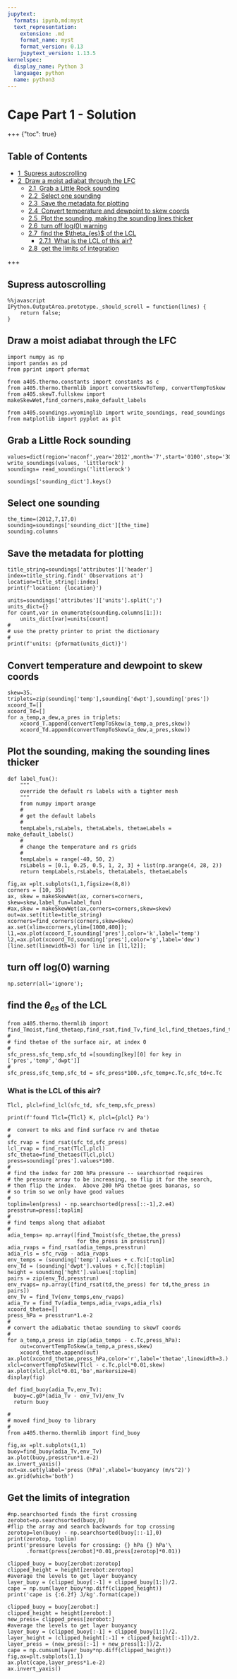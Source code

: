 ```yaml
---
jupytext:
  formats: ipynb,md:myst
  text_representation:
    extension: .md
    format_name: myst
    format_version: 0.13
    jupytext_version: 1.13.5
kernelspec:
  display_name: Python 3
  language: python
  name: python3
---
```


# Cape Part 1 - Solution

+++ {"toc": true}

## Table of Contents

<div class="toc" style="margin-top: 1em;"><ul class="toc-item"><li><span><a href="#Supress-autoscrolling" data-toc-modified-id="Supress-autoscrolling-1"><span class="toc-item-num">1&nbsp;&nbsp;</span>Supress autoscrolling</a></span></li><li><span><a href="#Draw-a-moist-adiabat-through-the-LFC" data-toc-modified-id="Draw-a-moist-adiabat-through-the-LFC-2"><span class="toc-item-num">2&nbsp;&nbsp;</span>Draw a moist adiabat through the LFC</a></span><ul class="toc-item"><li><span><a href="#Grab-a-Little-Rock-sounding" data-toc-modified-id="Grab-a-Little-Rock-sounding-2.1"><span class="toc-item-num">2.1&nbsp;&nbsp;</span>Grab a Little Rock sounding</a></span></li><li><span><a href="#Select-one-sounding" data-toc-modified-id="Select-one-sounding-2.2"><span class="toc-item-num">2.2&nbsp;&nbsp;</span>Select one sounding</a></span></li><li><span><a href="#Save-the-metadata-for-plotting" data-toc-modified-id="Save-the-metadata-for-plotting-2.3"><span class="toc-item-num">2.3&nbsp;&nbsp;</span>Save the metadata for plotting</a></span></li><li><span><a href="#Convert-temperature-and-dewpoint-to-skew-coords" data-toc-modified-id="Convert-temperature-and-dewpoint-to-skew-coords-2.4"><span class="toc-item-num">2.4&nbsp;&nbsp;</span>Convert temperature and dewpoint to skew coords</a></span></li><li><span><a href="#Plot-the-sounding,-making-the-sounding-lines-thicker" data-toc-modified-id="Plot-the-sounding,-making-the-sounding-lines-thicker-2.5"><span class="toc-item-num">2.5&nbsp;&nbsp;</span>Plot the sounding, making the sounding lines thicker</a></span></li><li><span><a href="#turn-off-log(0)-warning" data-toc-modified-id="turn-off-log(0)-warning-2.6"><span class="toc-item-num">2.6&nbsp;&nbsp;</span>turn off log(0) warning</a></span></li><li><span><a href="#find-the-$\theta_{es}$-of-the--LCL" data-toc-modified-id="find-the-$\theta_{es}$-of-the--LCL-2.7"><span class="toc-item-num">2.7&nbsp;&nbsp;</span>find the $\theta_{es}$ of the  LCL</a></span><ul class="toc-item"><li><span><a href="#What-is-the-LCL-of-this-air?" data-toc-modified-id="What-is-the-LCL-of-this-air?-2.7.1"><span class="toc-item-num">2.7.1&nbsp;&nbsp;</span>What is the LCL of this air?</a></span></li></ul></li><li><span><a href="#get-the-limits-of-integration" data-toc-modified-id="get-the-limits-of-integration-2.8"><span class="toc-item-num">2.8&nbsp;&nbsp;</span>get the limits of integration</a></span></li></ul></li></ul></div>

+++

## Supress autoscrolling

```{code-cell} ipython3
%%javascript
IPython.OutputArea.prototype._should_scroll = function(lines) {
    return false;
}
```

## Draw a moist adiabat through the LFC

```{code-cell} ipython3
import numpy as np
import pandas as pd
from pprint import pformat

from a405.thermo.constants import constants as c
from a405.thermo.thermlib import convertSkewToTemp, convertTempToSkew
from a405.skewT.fullskew import makeSkewWet,find_corners,make_default_labels
```

```{code-cell} ipython3
from a405.soundings.wyominglib import write_soundings, read_soundings
from matplotlib import pyplot as plt
```

## Grab a Little Rock sounding

```{code-cell} ipython3
values=dict(region='naconf',year='2012',month='7',start='0100',stop='3000',station='72340')
write_soundings(values, 'littlerock')
soundings= read_soundings('littlerock')
```

```{code-cell} ipython3
soundings['sounding_dict'].keys()
```

## Select one sounding

```{code-cell} ipython3
the_time=(2012,7,17,0)
sounding=soundings['sounding_dict'][the_time]
sounding.columns
```

## Save the metadata for plotting

```{code-cell} ipython3
title_string=soundings['attributes']['header']
index=title_string.find(' Observations at')
location=title_string[:index]
print(f'location: {location}')

units=soundings['attributes']['units'].split(';')
units_dict={}
for count,var in enumerate(sounding.columns[1:]):
    units_dict[var]=units[count]
#
# use the pretty printer to print the dictionary
#
print(f'units: {pformat(units_dict)}')
```

## Convert temperature and dewpoint to skew coords

```{code-cell} ipython3
skew=35.
triplets=zip(sounding['temp'],sounding['dwpt'],sounding['pres'])
xcoord_T=[]
xcoord_Td=[]
for a_temp,a_dew,a_pres in triplets:
    xcoord_T.append(convertTempToSkew(a_temp,a_pres,skew))
    xcoord_Td.append(convertTempToSkew(a_dew,a_pres,skew))
```

## Plot the sounding, making the sounding lines thicker

```{code-cell} ipython3
def label_fun():
    """
    override the default rs labels with a tighter mesh
    """
    from numpy import arange
    #
    # get the default labels
    #
    tempLabels,rsLabels, thetaLabels, thetaeLabels = make_default_labels()
    #
    # change the temperature and rs grids
    #
    tempLabels = range(-40, 50, 2)
    rsLabels = [0.1, 0.25, 0.5, 1, 2, 3] + list(np.arange(4, 28, 2)) 
    return tempLabels,rsLabels, thetaLabels, thetaeLabels
```

```{code-cell} ipython3
fig,ax =plt.subplots(1,1,figsize=(8,8))
corners = [10, 35]
ax, skew = makeSkewWet(ax, corners=corners, skew=skew,label_fun=label_fun)
#ax,skew = makeSkewWet(ax,corners=corners,skew=skew)
out=ax.set(title=title_string)
xcorners=find_corners(corners,skew=skew)
ax.set(xlim=xcorners,ylim=[1000,400]);
l1,=ax.plot(xcoord_T,sounding['pres'],color='k',label='temp')
l2,=ax.plot(xcoord_Td,sounding['pres'],color='g',label='dew')
[line.set(linewidth=3) for line in [l1,l2]];
```

## turn off log(0) warning

```{code-cell} ipython3
np.seterr(all='ignore');
```

## find the $\theta_{es}$ of the  LCL

```{code-cell} ipython3
from a405.thermo.thermlib import find_Tmoist,find_thetaep,find_rsat,find_Tv,find_lcl,find_thetaes,find_thetaet
#
# find thetae of the surface air, at index 0
#
sfc_press,sfc_temp,sfc_td =[sounding[key][0] for key in ['pres','temp','dwpt']]
#
sfc_press,sfc_temp,sfc_td = sfc_press*100.,sfc_temp+c.Tc,sfc_td+c.Tc
```

### What is the LCL of this air?

```{code-cell} ipython3
Tlcl, plcl=find_lcl(sfc_td, sfc_temp,sfc_press)
```

```{code-cell} ipython3
print(f'found Tlcl={Tlcl} K, plcl={plcl} Pa')
```

```{code-cell} ipython3
#  convert to mks and find surface rv and thetae
#
sfc_rvap = find_rsat(sfc_td,sfc_press)
lcl_rvap = find_rsat(Tlcl,plcl)
sfc_thetae=find_thetaes(Tlcl,plcl)
press=sounding['pres'].values*100.
#
# find the index for 200 hPa pressure -- searchsorted requires
# the pressure array to be increasing, so flip it for the search,
# then flip the index.  Above 200 hPa thetae goes bananas, so
# so trim so we only have good values
#
toplim=len(press) - np.searchsorted(press[::-1],2.e4)
presstrun=press[:toplim]
#
# find temps along that adiabat
#
adia_temps= np.array([find_Tmoist(sfc_thetae,the_press) 
                      for the_press in presstrun])
adia_rvaps = find_rsat(adia_temps,presstrun)
adia_rls = sfc_rvap - adia_rvaps
env_temps = (sounding['temp'].values + c.Tc)[:toplim]
env_Td = (sounding['dwpt'].values + c.Tc)[:toplim]
height = sounding['hght'].values[:toplim]
pairs = zip(env_Td,presstrun)
env_rvaps= np.array([find_rsat(td,the_press) for td,the_press in pairs])
env_Tv = find_Tv(env_temps,env_rvaps)
adia_Tv = find_Tv(adia_temps,adia_rvaps,adia_rls)
xcoord_thetae=[]
press_hPa = presstrun*1.e-2
#
# convert the adiabatic thetae sounding to skewT coords
#
for a_temp,a_press in zip(adia_temps - c.Tc,press_hPa):
    out=convertTempToSkew(a_temp,a_press,skew)
    xcoord_thetae.append(out)
ax.plot(xcoord_thetae,press_hPa,color='r',label='thetae',linewidth=3.)
xlcl=convertTempToSkew(Tlcl - c.Tc,plcl*0.01,skew)
ax.plot(xlcl,plcl*0.01,'bo',markersize=8)
display(fig)
```

```{code-cell} ipython3
def find_buoy(adia_Tv,env_Tv):
  buoy=c.g0*(adia_Tv - env_Tv)/env_Tv
  return buoy

#
# moved find_buoy to library
#
from a405.thermo.thermlib import find_buoy
    
fig,ax =plt.subplots(1,1)
buoy=find_buoy(adia_Tv,env_Tv)
ax.plot(buoy,presstrun*1.e-2)
ax.invert_yaxis()
out=ax.set(ylabel='press (hPa)',xlabel='buoyancy (m/s^2)')
ax.grid(which='both')
```

## Get the limits of integration

```{code-cell} ipython3
#np.searchsorted finds the first crossing
zerobot=np.searchsorted(buoy,0)
#flip the array and search backwards for top crossing
zerotop=len(buoy) - np.searchsorted(buoy[::-1],0)
print(zerotop, toplim)
print('pressure levels for crossing: {} hPa {} hPa'\
      .format(press[zerobot]*0.01,press[zerotop]*0.01))
```

```{code-cell} ipython3
clipped_buoy = buoy[zerobot:zerotop]
clipped_height = height[zerobot:zerotop]
#average the levels to get layer buoyancy
layer_buoy = (clipped_buoy[:-1] + clipped_buoy[1:])/2.
cape = np.sum(layer_buoy*np.diff(clipped_height))
print('cape is {:6.2f} J/kg'.format(cape))
```

```{code-cell} ipython3
clipped_buoy = buoy[zerobot:]
clipped_height = height[zerobot:]
new_press= clipped_press[zerobot:]
#average the levels to get layer buoyancy
layer_buoy = (clipped_buoy[:-1] + clipped_buoy[1:])/2.
layer_height = (clipped_height[:-1] + clipped_height[:-1])/2.
layer_press = (new_press[:-1] + new_press[1:])/2.
cape = np.cumsum(layer_buoy*np.diff(clipped_height))
fig,ax=plt.subplots(1,1)
ax.plot(cape,layer_press*1.e-2)
ax.invert_yaxis()
```
